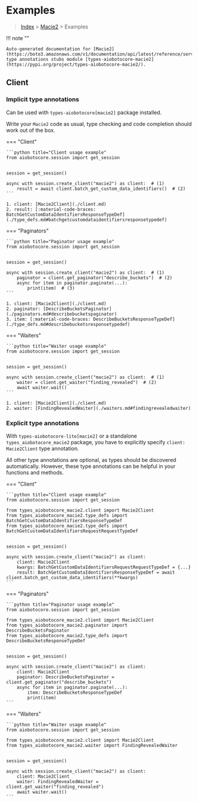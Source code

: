 # Examples

> [Index](../README.md) > [Macie2](./README.md) > Examples

!!! note ""

    Auto-generated documentation for [Macie2](https://boto3.amazonaws.com/v1/documentation/api/latest/reference/services/macie2.html#Macie2)
    type annotations stubs module [types-aiobotocore-macie2](https://pypi.org/project/types-aiobotocore-macie2/).

## Client

### Implicit type annotations

Can be used with `types-aiobotocore[macie2]` package installed.

Write your `Macie2` code as usual,
type checking and code completion should work out of the box.



=== "Client"

    ```python title="Client usage example"
    from aiobotocore.session import get_session


    session = get_session()

    async with session.create_client("macie2") as client:  # (1)
        result = await client.batch_get_custom_data_identifiers()  # (2)
    ```

    1. client: [Macie2Client](./client.md)
    2. result: [:material-code-braces: BatchGetCustomDataIdentifiersResponseTypeDef](./type_defs.md#batchgetcustomdataidentifiersresponsetypedef) 



=== "Paginators"

    ```python title="Paginator usage example"
    from aiobotocore.session import get_session


    session = get_session()

    async with session.create_client("macie2") as client:  # (1)
        paginator = client.get_paginator("describe_buckets")  # (2)
        async for item in paginator.paginate(...):
            print(item)  # (3)
    ```

    1. client: [Macie2Client](./client.md)
    2. paginator: [DescribeBucketsPaginator](./paginators.md#describebucketspaginator)
    3. item: [:material-code-braces: DescribeBucketsResponseTypeDef](./type_defs.md#describebucketsresponsetypedef) 



=== "Waiters"

    ```python title="Waiter usage example"
    from aiobotocore.session import get_session


    session = get_session()

    async with session.create_client("macie2") as client:  # (1)
        waiter = client.get_waiter("finding_revealed")  # (2)
        await waiter.wait()
    ```

    1. client: [Macie2Client](./client.md)
    2. waiter: [FindingRevealedWaiter](./waiters.md#findingrevealedwaiter)


### Explicit type annotations

With `types-aiobotocore-lite[macie2]`
or a standalone `types_aiobotocore_macie2` package, you have to explicitly specify
`client: Macie2Client` type annotation.

All other type annotations are optional, as types should be discovered automatically.
However, these type annotations can be helpful in your functions and methods.


=== "Client"

    ```python title="Client usage example"
    from aiobotocore.session import get_session

    from types_aiobotocore_macie2.client import Macie2Client
    from types_aiobotocore_macie2.type_defs import BatchGetCustomDataIdentifiersResponseTypeDef
    from types_aiobotocore_macie2.type_defs import BatchGetCustomDataIdentifiersRequestRequestTypeDef


    session = get_session()

    async with session.create_client("macie2") as client:
        client: Macie2Client
        kwargs: BatchGetCustomDataIdentifiersRequestRequestTypeDef = {...}
        result: BatchGetCustomDataIdentifiersResponseTypeDef = await client.batch_get_custom_data_identifiers(**kwargs)
    ```



=== "Paginators"

    ```python title="Paginator usage example"
    from aiobotocore.session import get_session

    from types_aiobotocore_macie2.client import Macie2Client
    from types_aiobotocore_macie2.paginator import DescribeBucketsPaginator
    from types_aiobotocore_macie2.type_defs import DescribeBucketsResponseTypeDef


    session = get_session()

    async with session.create_client("macie2") as client:
        client: Macie2Client
        paginator: DescribeBucketsPaginator = client.get_paginator("describe_buckets")
        async for item in paginator.paginate(...):
            item: DescribeBucketsResponseTypeDef
            print(item)
    ```



=== "Waiters"

    ```python title="Waiter usage example"
    from aiobotocore.session import get_session

    from types_aiobotocore_macie2.client import Macie2Client
    from types_aiobotocore_macie2.waiter import FindingRevealedWaiter


    session = get_session()

    async with session.create_client("macie2") as client:
        client: Macie2Client
        waiter: FindingRevealedWaiter = client.get_waiter("finding_revealed")
        await waiter.wait()
    ```
